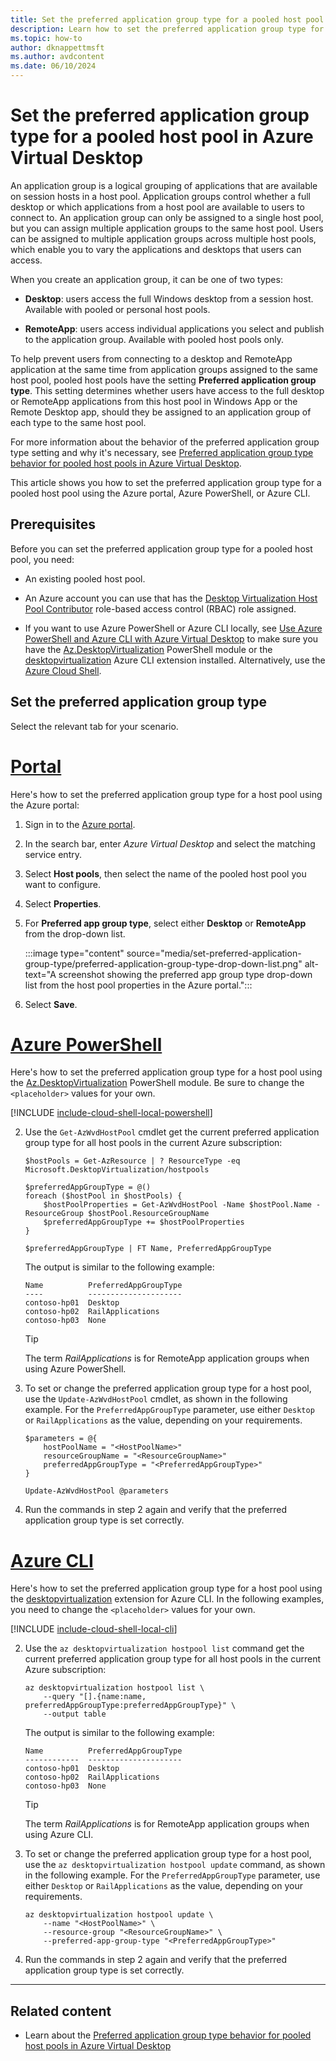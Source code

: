 ```yaml
---
title: Set the preferred application group type for a pooled host pool in Azure Virtual Desktop
description: Learn how to set the preferred application group type for a pooled host pool.
ms.topic: how-to
author: dknappettmsft
ms.author: avdcontent
ms.date: 06/10/2024
---
```


# Set the preferred application group type for a pooled host pool in Azure Virtual Desktop

An application group is a logical grouping of applications that are available on session hosts in a host pool. Application groups control whether a full desktop or which applications from a host pool are available to users to connect to. An application group can only be assigned to a single host pool, but you can assign multiple application groups to the same host pool. Users can be assigned to multiple application groups across multiple host pools, which enable you to vary the applications and desktops that users can access.

When you create an application group, it can be one of two types:

- **Desktop**: users access the full Windows desktop from a session host. Available with pooled or personal host pools.

- **RemoteApp**: users access individual applications you select and publish to the application group. Available with pooled host pools only.

To help prevent users from connecting to a desktop and RemoteApp application at the same time from application groups assigned to the same host pool, pooled host pools have the setting **Preferred application group type**. This setting determines whether users have access to the full desktop or RemoteApp applications from this host pool in Windows App or the Remote Desktop app, should they be assigned to an application group of each type to the same host pool.

For more information about the behavior of the preferred application group type setting and why it's necessary, see [Preferred application group type behavior for pooled host pools in Azure Virtual Desktop](preferred-application-group-type.md).

This article shows you how to set the preferred application group type for a pooled host pool using the Azure portal, Azure PowerShell, or Azure CLI.

## Prerequisites

Before you can set the preferred application group type for a pooled host pool, you need:

- An existing pooled host pool.

- An Azure account you can use that has the [Desktop Virtualization Host Pool Contributor](rbac.md#desktop-virtualization-host-pool-contributor) role-based access control (RBAC) role assigned.

- If you want to use Azure PowerShell or Azure CLI locally, see [Use Azure PowerShell and Azure CLI with Azure Virtual Desktop](cli-powershell.md) to make sure you have the [Az.DesktopVirtualization](/powershell/module/az.desktopvirtualization) PowerShell module or the [desktopvirtualization](/cli/azure/desktopvirtualization) Azure CLI extension installed. Alternatively, use the [Azure Cloud Shell](../cloud-shell/overview.md).

## Set the preferred application group type

Select the relevant tab for your scenario.

# [Portal](#tab/portal)

Here's how to set the preferred application group type for a host pool using the Azure portal:

1. Sign in to the [Azure portal](https://portal.azure.com/).

1. In the search bar, enter *Azure Virtual Desktop* and select the matching service entry.

1. Select **Host pools**, then select the name of the pooled host pool you want to configure.

1. Select **Properties**.

1. For **Preferred app group type**, select either **Desktop** or **RemoteApp** from the drop-down list.

   :::image type="content" source="media/set-preferred-application-group-type/preferred-application-group-type-drop-down-list.png" alt-text="A screenshot showing the preferred app group type drop-down list from the host pool properties in the Azure portal.":::

1. Select **Save**.

# [Azure PowerShell](#tab/powershell)

Here's how to set the preferred application group type for a host pool using the [Az.DesktopVirtualization](/powershell/module/az.desktopvirtualization) PowerShell module. Be sure to change the `<placeholder>` values for your own.

[!INCLUDE [include-cloud-shell-local-powershell](includes/include-cloud-shell-local-powershell.md)]

2. Use the `Get-AzWvdHostPool` cmdlet get the current preferred application group type for all host pools in the current Azure subscription:

   ```azurepowershell
   $hostPools = Get-AzResource | ? ResourceType -eq Microsoft.DesktopVirtualization/hostpools

   $preferredAppGroupType = @()
   foreach ($hostPool in $hostPools) {
       $hostPoolProperties = Get-AzWvdHostPool -Name $hostPool.Name -ResourceGroup $hostPool.ResourceGroupName
       $preferredAppGroupType += $hostPoolProperties
   }

   $preferredAppGroupType | FT Name, PreferredAppGroupType
   ```

   The output is similar to the following example:

   ```output
   Name          PreferredAppGroupType
   ----          ---------------------
   contoso-hp01  Desktop
   contoso-hp02  RailApplications
   contoso-hp03  None
   ```

   > [!TIP]
   > The term *RailApplications* is for RemoteApp application groups when using Azure PowerShell.

3. To set or change the preferred application group type for a host pool, use the `Update-AzWvdHostPool` cmdlet, as shown in the following example. For the `PreferredAppGroupType` parameter, use either `Desktop` or `RailApplications` as the value, depending on your requirements.

   ```azurepowershell
   $parameters = @{
       hostPoolName = "<HostPoolName>"
       resourceGroupName = "<ResourceGroupName>"
       preferredAppGroupType = "<PreferredAppGroupType>"
   }

   Update-AzWvdHostPool @parameters
   ```

4. Run the commands in step 2 again and verify that the preferred application group type is set correctly.

# [Azure CLI](#tab/cli)

Here's how to set the preferred application group type for a host pool using the [desktopvirtualization](/cli/azure/desktopvirtualization) extension for Azure CLI. In the following examples, you need to change the `<placeholder>` values for your own.

[!INCLUDE [include-cloud-shell-local-cli](includes/include-cloud-shell-local-cli.md)]

2. Use the `az desktopvirtualization hostpool list` command get the current preferred application group type for all host pools in the current Azure subscription:

   ```azurecli
   az desktopvirtualization hostpool list \
       --query "[].{name:name, preferredAppGroupType:preferredAppGroupType}" \
       --output table
   ```

   The output is similar to the following example:

   ```output
   Name          PreferredAppGroupType
   ------------  ---------------------
   contoso-hp01  Desktop
   contoso-hp02  RailApplications
   contoso-hp03  None
   ```

   > [!TIP]
   > The term *RailApplications* is for RemoteApp application groups when using Azure CLI.

3. To set or change the preferred application group type for a host pool, use the `az desktopvirtualization hostpool update` command, as shown in the following example. For the `PreferredAppGroupType` parameter, use either `Desktop` or `RailApplications` as the value, depending on your requirements.

   ```azurecli
   az desktopvirtualization hostpool update \
       --name "<HostPoolName>" \
       --resource-group "<ResourceGroupName>" \
       --preferred-app-group-type "<PreferredAppGroupType>"
   ```

4. Run the commands in step 2 again and verify that the preferred application group type is set correctly.

---

## Related content

- Learn about the [Preferred application group type behavior for pooled host pools in Azure Virtual Desktop](preferred-application-group-type.md)

